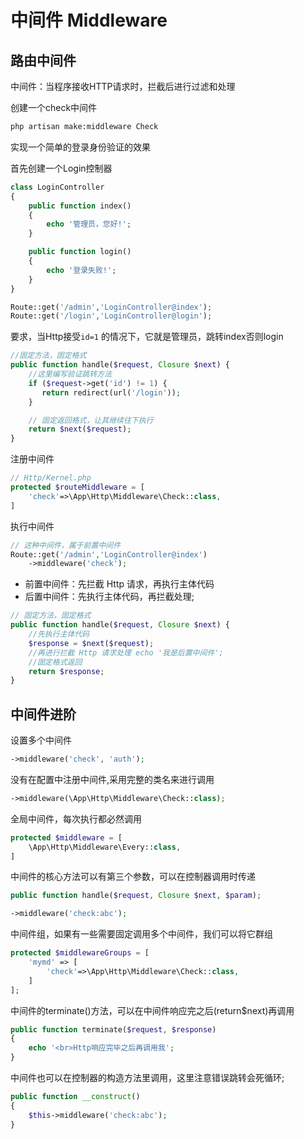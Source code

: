 # 中间件 Middleware

## 路由中间件

中间件：当程序接收HTTP请求时，拦截后进行过滤和处理

创建一个check中间件

```bash
php artisan make:middleware Check
```

实现一个简单的登录身份验证的效果

首先创建一个Login控制器

```php
class LoginController
{
    public function index()
    {
        echo '管理员，您好!'; 
    }

    public function login()
    {
        echo '登录失败!'; 
    }
}
```

```php
Route::get('/admin','LoginController@index');
Route::get('/login','LoginController@login');
```

要求，当Http接受`id=1` 的情况下，它就是管理员，跳转index否则login

```php
//固定方法，固定格式
public function handle($request, Closure $next) {
    //这里编写验证跳转方法
    if ($request->get('id') != 1) {
       return redirect(url('/login'));
    }

    // 固定返回格式，让其继续往下执行
    return $next($request);
}
```

注册中间件

```php
// Http/Kernel.php
protected $routeMiddleware = [
    'check'=>\App\Http\Middleware\Check::class,
]
```

执行中间件
```php
// 这种中间件，属于前置中间件
Route::get('/admin','LoginController@index')
    ->middleware('check');
```

- 前置中间件：先拦截 Http 请求，再执行主体代码
- 后置中间件：先执行主体代码，再拦截处理;

```php
// 固定方法，固定格式
public function handle($request, Closure $next) {
    //先执行主体代码
    $response = $next($request);
    //再进行拦截 Http 请求处理 echo '我是后置中间件';
    //固定格式返回
    return $response;
}
```

## 中间件进阶

设置多个中间件

```php
->middleware('check', 'auth');
```

没有在配置中注册中间件,采用完整的类名来进行调用
```php
->middleware(\App\Http\Middleware\Check::class);
```

全局中间件，每次执行都必然调用
```php
protected $middleware = [
    \App\Http\Middleware\Every::class,
]
```

中间件的核心方法可以有第三个参数，可以在控制器调用时传递

```php
public function handle($request, Closure $next, $param);

->middleware('check:abc');
```

中间件组，如果有一些需要固定调用多个中间件，我们可以将它群组
```php
protected $middlewareGroups = [
    'mymd' => [
        'check'=>\App\Http\Middleware\Check::class,
    ]
];
```

中间件的terminate()方法，可以在中间件响应完之后(return$next)再调用
```php
public function terminate($request, $response)
{
    echo '<br>Http响应完毕之后再调用我'; 
}
```

中间件也可以在控制器的构造方法里调用，这里注意错误跳转会死循环;

```php
public function __construct()
{
    $this->middleware('check:abc');
}
```